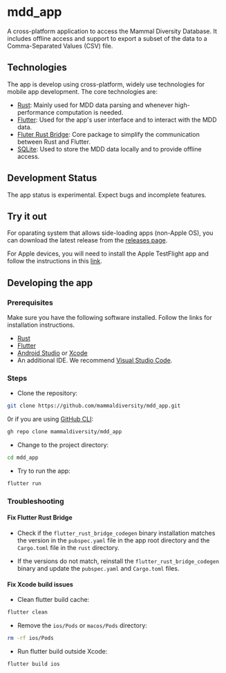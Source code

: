 # mdd_app

A cross-platform application to access the Mammal Diversity Database. It includes offline access and support to export a subset of the data to a Comma-Separated Values (CSV) file.

## Technologies

The app is develop using cross-platform, widely use technologies for mobile app development. The core technologies are:

- [Rust](https://www.rust-lang.org/): Mainly used for MDD data parsing and whenever high-performance computation is needed.
- [Flutter](https://flutter.dev/): Used for the app's user interface and to interact with the MDD data.
- [Fluter Rust Bridge](https://cjycode.com/flutter_rust_bridge/): Core package to simplify the communication between Rust and Flutter.
- [SQLite](https://www.sqlite.org/index.html): Used to store the MDD data locally and to provide offline access.

## Development Status

The app status is experimental. Expect bugs and incomplete features.

## Try it out

For oparating system that allows side-loading apps (non-Apple OS), you can download the latest release from the [releases page](https://github.com/mammaldiversity/mdd_app/releases).

For Apple devices, you will need to install the Apple TestFlight app and follow the instructions in this [link](https://testflight.apple.com/join/FXGXyw5e).

## Developing the app

### Prerequisites

Make sure you have the following software installed. Follow the links for installation instructions.

- [Rust](https://www.rust-lang.org/tools/install)
- [Flutter](https://flutter.dev/docs/get-started/install)
- [Android Studio](https://developer.android.com/studio) or [Xcode](https://developer.apple.com/xcode/)
- An additional IDE. We recommend [Visual Studio Code](https://code.visualstudio.com/).

### Steps

- Clone the repository:

```bash
git clone https://github.com/mammaldiversity/mdd_app.git
```

0r if you are using [GitHub CLI](https://cli.github.com/):

```bash
gh repo clone mammaldiversity/mdd_app
```

- Change to the project directory:

```bash
cd mdd_app
```

- Try to run the app:

```bash
flutter run
```

### Troubleshooting

#### Fix Flutter Rust Bridge

- Check if the `flutter_rust_bridge_codegen` binary installation matches the version in the `pubspec.yaml` file in the app root directory and the `Cargo.toml` file in the `rust` directory.

- If the versions do not match, reinstall the `flutter_rust_bridge_codegen` binary and update the `pubspec.yaml` and `Cargo.toml` files.

#### Fix Xcode build issues

- Clean flutter build cache:

```bash
flutter clean
```

- Remove the `ios/Pods` or `macos/Pods` directory:

```bash
rm -rf ios/Pods
```

- Run flutter build outside Xcode:

```bash
flutter build ios
```
